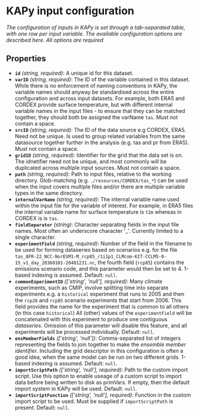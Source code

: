 # KAPy input configuration

*The configuration of inputs in KAPy is set through a tab-separated table, with one row per input variable. The available configuration options are described here. All options are required*

## Properties

- **`id`** *(string, required)*: A unique id for this dataset.
- **`varID`** *(string, required)*: The ID of the variable contained in this dataset. While there is no enforcement of naming conventions in KAPy, the variable names should anyway be standardised across the entire configuration and across input datasets. For example, both ERA5 and CORDEX provide surface temperature, but with different internal variable names in the input files - to ensure that they can be matched together, they should both be assigned the varName `tas`. Must not contain a space.
- **`srcID`** *(string, required)*: The ID of the data source e.g CORDEX, ERA5. Need not be unique. Is used to group related variables from the same datasource together further in the analysis (e.g. tas and pr from ERA5). Must not contain a space.
- **`gridID`** *(string, required)*: Identifier for the grid that the data set is on. The idnetifier need not be unique, and most commonly will be duplicated across multiple input sources. Must not contain a space.
- **`path`** *(string, required)*: Path to input files, relative to the working directory. Glob-matching (e.g. `./resources/CORDEX/tas_*`) can be used when the input covers multiple files and/or there are multiple variable types in the same directory.
- **`internalVarName`** *(string, required)*: The internal variable name used within the input file for the variable of interest. For example, in ERA5 files the internal variable name for surface temperature is `t2m` whereas in CORDEX is is `tas`.
- **`fieldSeparator`** *(string)*: Character separating fields in the input file names. Most often an underscore character '_'. Currently limited to a single character.
- **`experimentField`** *(string, required)*: Number of the field in the filename to be used for forming dataseries based on scenarios e.g. for the file `tas_AFR-22_NCC-NorESM1-M_rcp85_r1i1p1_CLMcom-KIT-CCLM5-0-15_v1_day_20360101-20401231.nc`, the fourth field (`rcp85`) contains the emissions scenario code, and this parameter would then be set to 4. 1-based indexing is assumed. Default: `null`.
- **`commonExperimentID`** *(['string', 'null'], required)*: Many climate experiments, such as CMIP, involve splitting time into separate experiments e.g. a `historical` experiment that runs to 2005 and then the `rcp26` and `rcp85` scenario experiments that start from 2006. This field provides the name for the experiment that is common to all others (in this case `historical`) All (other) values of the `experimentField` will be concatenated with this experiment to produce one contiguous *dataseries*. Omission of this parameter will disable this feature, and all experiments will be processed individually. Default: `null`.
- **`ensMemberFields`** *(['string', 'null'])*: Comma-separated list of integers representing the fields to join together to make the *ensemble member identifier*. Including the grid descriptor in this configuration is often a good idea, when the same model can be run on two different grids. 1-based indexing is assumed. Default: `null`.
- **`importScriptPath`** *(['string', 'null'], required)*: Path to the custom import script. Use this option to enable useage of a custom script to import data before being written to disk as primVars. If empty, then the default import system in KAPy will be used. Default: `null`.
- **`importScriptFunction`** *(['string', 'null'], required)*: Function in the custom import script to be used. Must be supplied if `importScriptPath` is present. Default: `null`.
